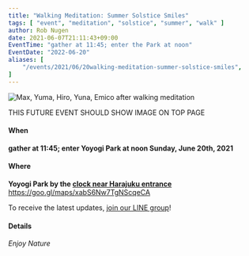 ```yaml
---
title: "Walking Meditation: Summer Solstice Smiles"
tags: [ "event", "meditation", "solstice", "summer", "walk" ]
author: Rob Nugen
date: 2021-06-07T21:11:43+09:00
EventTime: "gather at 11:45; enter the Park at noon"
EventDate: "2022-06-20"
aliases: [
    "/events/2021/06/20walking-meditation-summer-solstice-smiles",
]
---
```


<img
src="https://b.robnugen.com/blog/2021/2021_jun_05_max_yuma_hiro_yuna_emico.jpg"
alt="Max, Yuma, Hiro, Yuna, Emico after walking meditation"
class="title" />


THIS FUTURE EVENT SHOULD SHOW IMAGE ON TOP PAGE

#### When

**gather at 11:45; enter Yoyogi Park at noon Sunday, June 20th, 2021**

#### Where

**Yoyogi Park by the [clock near Harajuku entrance](https://goo.gl/maps/xabS6Nw7TgNScqeCA)**  https://goo.gl/maps/xabS6Nw7TgNScqeCA

To receive the latest updates, [join our LINE group](/contact/)!

#### Details

*Enjoy Nature*
